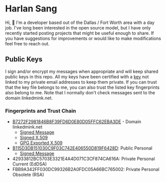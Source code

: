 # Harlan Sang

Hi, :wave: I'm a developer based out of the Dallas / Fort Worth area with a day job. I've long been
interested in the open source model, but I have only recently started posting projects that might be
useful enough to share. If you have suggestions for improvements or would like to make modifications
feel free to reach out.

## Public Keys

I sign and/or encrypt my messages when appropriate and will keep shared public keys in this repo. All
my keys have been certified with a [key](keys/harlan.sang@linkedmink.net.gpg) not linked to my private 
email addresses to keep them private. If you can trust that the key file belongs to me, you can also
trust the listed key fingerprints also belong to me. Note that I normally don't check messages sent
to the domain linkedmink.net.

### Fingerprints and Trust Chain

- [B7272F2981846B8F39FD6D0E80D05FFC62EBA3DE](keys/linkedmink.net.gpg) - Domain linkedmink.net
  - [Signed Message](keys/linkedmink.net.signed.asc)
  - [Signed X.509](keys/linkedmink.net.crt)
  - [GPG Exported X.509](keys/linkedmink.net.crt.gpg)
- [B115D3DB151030C9F03C742E406550D819F6428D](keys/harlan.sang@linkedmink.net.gpg): Public Personal
  - [Signed Message](keys/harlan.sang@linkedmink.net.signed.asc)
- 42933812BC5703E3321E4A4D071C3CF874CA616A: Private Personal Current (EdDSA)
- FBB9A342FF030DC99326B2A0FDC05A66BC765002: Private Personal Obsolete (RSA)
